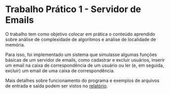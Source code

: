 # Trabalho Prático 1 - Servidor de Emails

O trabalho tem como objetivo colocar em prática o conteúdo aprendido sobre análise de complexidade de algoritmos e análise de localidade de memória.

Para isso, foi implementado um sistema que simulasse algumas funções básicas de um servidor de emails, como cadastrar e excluir usuários, inserir um email na caixa de correspondência de um usuário ou ler (e, em seguida, excluir) um email de uma caixa de correspondência.

Mais detalhes sobre funcionamento do programa e exemplos de arquivos de entrada e saída podem ser vistos no [relatório](relatorio.pdf).